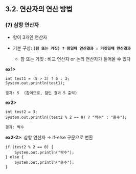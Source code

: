 ## 3.2. 연산자의 연산 방법


### (7) 삼항 연산자   
* 항이 3개인 연산자   
* 기본 구성: __```(참 또는 거짓) ? 참일때 연산결과 : 거짓일때 연산결과```__   

   * 참 또는 거짓 : 비교 연산자 or 논리 연산자가 들어올 수 있다

__ex1>__   
```
int test1 = (5 > 3) ? 5 : 3;
System.out.println(test1);

결과: 5  (참이므로, 참인 결과 5 출력)
```

__ex2>__
```
int test2 = 3;
System.out.println((test2 % 2 == 0) ? "짝수" : "홀수");

결과: 짝수
```

__ex2-2>__: 삼항 연산자 → if-else 구문으로 변환   
```
if (test2 % 2 == 0) {
    System.out.println("짝수");
} else {
    System.out.println("홀수");
}
```
